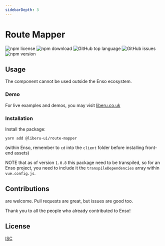 ```yaml
---
sidebarDepth: 3
---
```


# Route Mapper

![npm license](https://img.shields.io/npm/l/@liberu-ui/route-mapper.svg) 
![npm download](https://img.shields.io/npm/dm/@liberu-ui/route-mapper.svg) 
![GitHub top language](https://img.shields.io/github/languages/top/liberu-ui/route-mapper.svg) 
![GitHub issues](https://img.shields.io/github/issues/liberu-ui/route-mapper.svg) 
![npm version](https://img.shields.io/npm/v/@liberu-ui/route-mapper.svg) 

## Usage
The component cannot be used outside the Enso ecosystem.

### Demo

For live examples and demos, you may visit [liberu.co.uk](https://www.liberu.co.uk)

### Installation

Install the package:
```
yarn add @liberu-ui/route-mapper
```

(within Enso, remember to `cd` into the `client` folder before installing front-end assets)

NOTE that as of version `1.0.8` this package need to be transpiled, so for an Enso project,
you need to include it the `transpileDependencies` array within `vue.config.js`.

## Contributions

are welcome. Pull requests are great, but issues are good too.

Thank you to all the people who already contributed to Enso!

## License

[ISC](https://opliberuurce.org/licenses/ISC)
